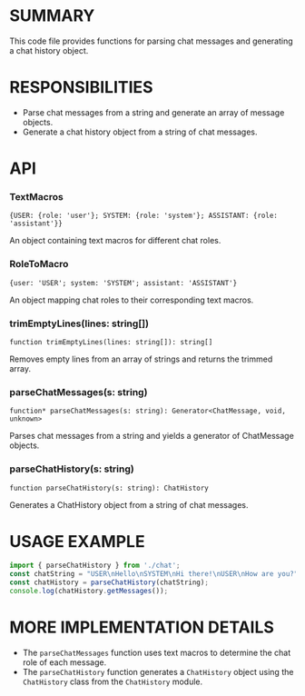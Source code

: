 # SUMMARY #

This code file provides functions for parsing chat messages and generating a chat history object.

# RESPONSIBILITIES #

- Parse chat messages from a string and generate an array of message objects.
- Generate a chat history object from a string of chat messages.

# API #

### TextMacros ###

`{USER: {role: 'user'}; SYSTEM: {role: 'system'}; ASSISTANT: {role: 'assistant'}}`

An object containing text macros for different chat roles.

### RoleToMacro ###

`{user: 'USER'; system: 'SYSTEM'; assistant: 'ASSISTANT'}`

An object mapping chat roles to their corresponding text macros.

### trimEmptyLines(lines: string[]) ###

`function trimEmptyLines(lines: string[]): string[]`

Removes empty lines from an array of strings and returns the trimmed array.

### parseChatMessages(s: string) ###

`function* parseChatMessages(s: string): Generator<ChatMessage, void, unknown>`

Parses chat messages from a string and yields a generator of ChatMessage objects.

### parseChatHistory(s: string) ###

`function parseChatHistory(s: string): ChatHistory`

Generates a ChatHistory object from a string of chat messages.

# USAGE EXAMPLE #

```typescript
import { parseChatHistory } from './chat';
const chatString = "USER\nHello\nSYSTEM\nHi there!\nUSER\nHow are you?";
const chatHistory = parseChatHistory(chatString);
console.log(chatHistory.getMessages());
```

# MORE IMPLEMENTATION DETAILS #

- The `parseChatMessages` function uses text macros to determine the chat role of each message.
- The `parseChatHistory` function generates a `ChatHistory` object using the `ChatHistory` class from the `ChatHistory` module.